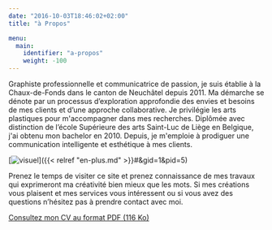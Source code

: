 ```yaml
---
date: "2016-10-03T18:46:02+02:00"
title: "à Propos"

menu:
  main:
    identifier: "a-propos"
    weight: -100
---
```


Graphiste professionnelle et communicatrice de passion, je suis établie à la Chaux-de-Fonds dans le canton de Neuchâtel depuis 2011.
Ma démarche se dénote par un processus d’exploration approfondie des envies et besoins de mes clients et d’une approche collaborative. Je privilégie les arts plastiques pour m'accompagner dans mes recherches. 
Diplômée avec distinction de l’école Supérieure des arts Saint-Luc de Liège en Belgique, j'ai obtenu mon bachelor en 2010. Depuis, je m'emploie à prodiguer une communication intelligente et esthétique à mes clients. 

[![visuel](/img/workshop.jpg)]({{< relref "en-plus.md" >}}#&gid=1&pid=5)

Prenez le temps de visiter ce site et prenez connaissance de mes travaux qui exprimeront ma créativité bien mieux que les mots. Si mes créations vous plaisent et mes services vous intéressent ou si vous avez des questions n’hésitez pas à prendre contact avec moi.

<a href="/files/CV_RebeccaMeier.pdf" target="_blank">Consultez mon CV au format PDF (116 Ko)</a>